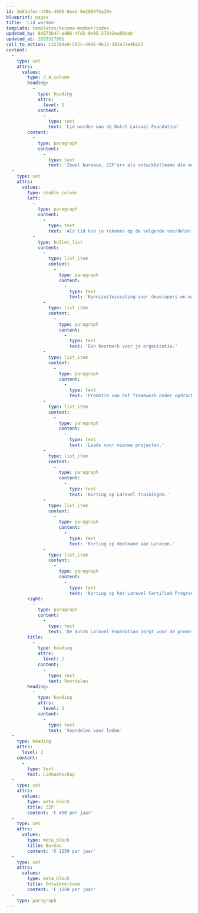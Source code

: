 ```yaml
---
id: 3e84afec-448e-4805-8eed-8e209475a28e
blueprint: pages
title: 'Lid worden'
template: templates/become-member/index
updated_by: 8d873b47-ad86-4fd3-9e95-27842ea80beb
updated_at: 1655317961
call_to_action: c3238da9-592c-4906-9b11-183e37e4b2d3
content:
  -
    type: set
    attrs:
      values:
        type: 3_4_column
        heading:
          -
            type: heading
            attrs:
              level: 1
            content:
              -
                type: text
                text: 'Lid worden van de Dutch Laravel Foundation'
        content:
          -
            type: paragraph
            content:
              -
                type: text
                text: 'Zowel bureaus, ZZP’ers als ontwikkelteams die met Laravel werken kunnen lid worden van de Dutch Laravel Foundation. Naast de toegang tot een groot netwerk van Laravel specialisten krijg je exclusief toegang tot Laravel events en een keurmerk voor je organisatie. Bureaus en ZZP’ers krijgen toegang tot leads van potentiële opdrachtgevers.'
  -
    type: set
    attrs:
      values:
        type: double_column
        left:
          -
            type: paragraph
            content:
              -
                type: text
                text: 'Als lid kun je rekenen op de volgende voordelen:'
          -
            type: bullet_list
            content:
              -
                type: list_item
                content:
                  -
                    type: paragraph
                    content:
                      -
                        type: text
                        text: 'Kennisuitwisseling voor developers en managers tijdens leuke events.'
              -
                type: list_item
                content:
                  -
                    type: paragraph
                    content:
                      -
                        type: text
                        text: 'Een keurmerk voor je organisatie.'
              -
                type: list_item
                content:
                  -
                    type: paragraph
                    content:
                      -
                        type: text
                        text: 'Promotie van het framework onder opdrachtgevers.'
              -
                type: list_item
                content:
                  -
                    type: paragraph
                    content:
                      -
                        type: text
                        text: 'Leads voor nieuwe projecten.'
              -
                type: list_item
                content:
                  -
                    type: paragraph
                    content:
                      -
                        type: text
                        text: 'Korting op Laravel trainingen.'
              -
                type: list_item
                content:
                  -
                    type: paragraph
                    content:
                      -
                        type: text
                        text: 'Korting op deelname aan Laracon.'
              -
                type: list_item
                content:
                  -
                    type: paragraph
                    content:
                      -
                        type: text
                        text: 'Korting op het Laravel Certified Program.'
        right:
          -
            type: paragraph
            content:
              -
                type: text
                text: 'De Dutch Laravel Foundation zorgt voor de promotie van Laravel en stimuleert kennisuitwisseling tussen Laravel developers in Nederland. Opdrachtgevers van webapplicaties kunnen via de stichting geschikte Laravel developers vinden.'
        title:
          -
            type: heading
            attrs:
              level: 2
            content:
              -
                type: text
                text: Voordelen
        heading:
          -
            type: heading
            attrs:
              level: 2
            content:
              -
                type: text
                text: 'Voordelen voor leden'
  -
    type: heading
    attrs:
      level: 2
    content:
      -
        type: text
        text: Lidmaatschap
  -
    type: set
    attrs:
      values:
        type: meta_block
        title: ZZP
        content: '€ 450 per jaar'
  -
    type: set
    attrs:
      values:
        type: meta_block
        title: Bureau
        content: '€ 1250 per jaar'
  -
    type: set
    attrs:
      values:
        type: meta_block
        title: Ontwikkelteam
        content: '€ 1250 per jaar'
  -
    type: paragraph
---
```

